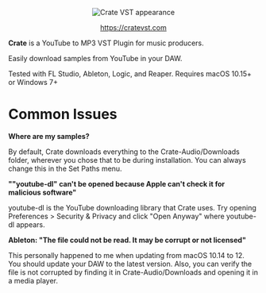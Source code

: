 <div align="center">

![Crate VST appearance](https://www.cratevst.com/img/demo.png)

https://cratevst.com
</div>

<b>Crate</b> is a YouTube to MP3 VST Plugin for music producers.

Easily download samples from YouTube in your DAW.

Tested with FL Studio, Ableton, Logic, and Reaper. Requires macOS 10.15+ or Windows 7+

# Common Issues

**Where are my samples?**

By default, Crate downloads everything to the Crate-Audio/Downloads folder, wherever you chose that to be during installation. You can always change this in the Set Paths menu.

**""youtube-dl" can't be opened because Apple can't check it for malicious software"**

youtube-dl is the YouTube downloading library that Crate uses. Try opening Preferences > Security & Privacy and click "Open Anyway" where youtube-dl appears.

**Ableton: "The file could not be read. It may be corrupt or not licensed"**

This personally happened to me when updating from macOS 10.14 to 12. You should update your DAW to the latest version. Also, you can verify the file is not corrupted by finding it in Crate-Audio/Downloads and opening it in a media player.

